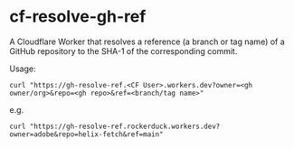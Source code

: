 # cf-resolve-gh-ref
A Cloudflare Worker that resolves a reference (a branch or tag name) of a GitHub repository to the SHA-1 of the corresponding commit.

Usage:

```
curl "https://gh-resolve-ref.<CF User>.workers.dev?owner=<gh owner/org>&repo=<gh repo>&ref=<branch/tag name>"
```
e.g.
```
curl "https://gh-resolve-ref.rockerduck.workers.dev?owner=adobe&repo=helix-fetch&ref=main"
```